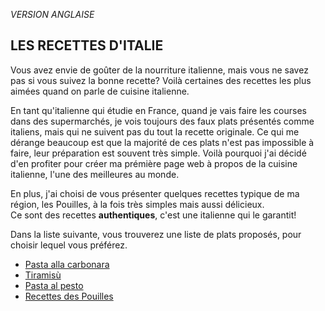 *VERSION ANGLAISE*

## LES RECETTES D'ITALIE
Vous avez envie de goûter de la nourriture italienne, mais vous ne savez pas si vous suivez la bonne recette? 
Voilà certaines des recettes les plus aimées quand on parle de cuisine italienne.

En tant qu'italienne qui étudie en France, quand je vais faire les courses dans des supermarchés, je vois toujours des faux plats présentés comme italiens, mais qui ne suivent pas du tout la recette originale. Ce qui me dérange beaucoup est que la majorité de ces plats n'est pas impossible à faire, leur préparation est souvent très simple. Voilà pourquoi j'ai décidé d'en profiter pour créer ma prémière page web à propos de la cuisine italienne, l'une des meilleures au monde. 

En plus, j'ai choisi de vous présenter quelques recettes typique de ma région, les Pouilles, à la fois très simples mais aussi délicieux.  
Ce sont des recettes **authentiques**, c'est une italienne qui le garantit!

Dans la liste suivante, vous trouverez une liste de plats proposés, pour choisir lequel vous préférez. 
- [Pasta alla carbonara](pastacarbonara.md)
- [Tiramisù](platsdeux.md)
- [Pasta al pesto](pesto.md)
- [Recettes des Pouilles](pouilles.md)
